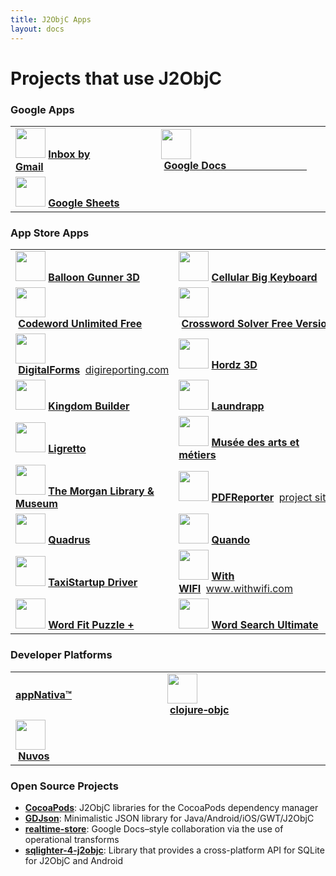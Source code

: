 ```yaml
---
title: J2ObjC Apps
layout: docs
---
```


# Projects that use J2ObjC

### Google Apps

<table>
 <tr><td>
 <img src="http://a4.mzstatic.com/us/r30/Purple1/v4/b3/6f/cc/b36fcc3e-9f18-4f2a-d8a1-34e006f03ea2/mzl.xgotgpmb.175x175-75.jpg" width="48" height="48">&nbsp;<b><a href="https://itunes.apple.com/app/id905060486">Inbox by Gmail</a></b>&nbsp;&nbsp;&nbsp;&nbsp;&nbsp;&nbsp;&nbsp;&nbsp;&nbsp;&nbsp;&nbsp;&nbsp;&nbsp;&nbsp;&nbsp;&nbsp;&nbsp;&nbsp;&nbsp;&nbsp;&nbsp;&nbsp;&nbsp;&nbsp;&nbsp;&nbsp;&nbsp;
 </td><td>
 <img src="http://a3.mzstatic.com/us/r30/Purple3/v4/f3/09/1c/f3091c01-8cbc-b0cc-8784-21161b2ae95b/icon175x175.png" width="48" height="48">&nbsp;<b><a href="https://itunes.apple.com/us/app/google-docs/id842842640?mt=8">Google&nbsp;Docs&nbsp;&nbsp;&nbsp;&nbsp;&nbsp;&nbsp;&nbsp;&nbsp;&nbsp;&nbsp;&nbsp;&nbsp;&nbsp;&nbsp;&nbsp;&nbsp;&nbsp;&nbsp;&nbsp;&nbsp;&nbsp;&nbsp;&nbsp;&nbsp;&nbsp;&nbsp;&nbsp;&nbsp;&nbsp;&nbsp;</a></b>
 </td></tr>
 <tr><td>
 <img src="http://a2.mzstatic.com/us/r30/Purple3/v4/e4/ef/17/e4ef1745-23bb-3090-2260-50287aefa0f0/mzl.vxjekxvy.175x175-75.jpg" width="48" height="48">&nbsp;<b><a href="https://itunes.apple.com/us/app/google-sheets/id842849113?mt=8">Google&nbsp;Sheets</a></b>
 </td></tr>
</table>

### App Store Apps

<table>
 <tr><td>
 <img src="http://a3.mzstatic.com/us/r1000/119/Purple2/v4/27/92/31/27923129-fc90-2cb9-ae52-f588bc2404eb/mzl.vvbluzab.175x175-75.jpg" width="48" height="48">&nbsp;<b><a href="https://itunes.apple.com/us/app/balloon-gunner-3d/id650873188?ls=1&mt=8">Balloon&nbsp;Gunner&nbsp;3D</a></b>
 </td><td>
 <img src="http://a4.mzstatic.com/us/r30/Purple5/v4/84/94/59/84945968-3c52-a8f1-fb77-510367c8e10b/icon175x175.jpeg" width="48" height="48">&nbsp;<b><a href="https://itunes.apple.com/cn/app/cellular-big-keyboard/id937316998?l=en&mt=8">Cellular&nbsp;Big&nbsp;Keyboard</a></b>
 </td></tr>

 <tr><td>
 <img src="http://a2.mzstatic.com/us/r30/Purple2/v4/9e/bb/a1/9ebba197-cd87-dd93-0376-378a5a9947ba/mzl.hruczvda.175x175-75.jpg" width="48" height="48">&nbsp;<b><a href="https://itunes.apple.com/us/app/codeword-unlimited-free/id643961117?mt=8">Codeword&nbsp;Unlimited&nbsp;Free</a></b>
 </td><td>
 <img src="http://a3.mzstatic.com/us/r30/Purple6/v4/af/a4/ab/afa4ab14-fbca-6c0e-4c3b-d984b4730214/mzl.oqjfevxa.175x175-75.jpg" width="48" height="48">&nbsp;<b><a href="https://itunes.apple.com/us/app/crossword-solver-free-version/id668459828?ls=1&mt=8">Crossword&nbsp;Solver&nbsp;Free&nbsp;Version</a></b>
 </td></tr>

 <tr><td>
 <img src="http://a3.mzstatic.com/us/r30/Purple/v4/69/57/0e/69570e6b-b7a4-3a23-5101-df348c2655e7/mzl.fqjzdfib.175x175-75.jpg" width="48" height="48">&nbsp;<b><a href="https://itunes.apple.com/us/app/digital-forms-and-reports/id731851192?ls=1&mt=8">DigitalForms</a></b>&nbsp;&nbsp;<a href="http://digireporting.com">digireporting.com</a>
 </td><td>
 <img src="http://a1.mzstatic.com/us/r30/Purple/v4/66/ef/5b/66ef5bdc-7d87-ab6d-46ee-7f58df0fb72d/mzl.hffwosrc.175x175-75.jpg" width="48" height="48">&nbsp;<b><a href="https://itunes.apple.com/gb/app/hordz-3d/id672852382">Hordz&nbsp;3D</a></b>
 </td></tr>

 <tr><td>
 <img src="http://a3.mzstatic.com/us/r1000/067/Purple2/v4/28/02/bc/2802bc4e-02ec-2031-cb1f-bcbe353d1f6f/mzl.mkxwwpcj.175x175-75.jpg" width="48" height="48">&nbsp;<b><a href="https://itunes.apple.com/us/app/kingdom-builder/id581197776?l=de&ls=1&mt=8">Kingdom&nbsp;Builder</a></b> 
 </td><td>
 <img src="http://a2.mzstatic.com/us/r30/Purple3/v4/95/54/87/95548735-2447-d15c-31db-070101ab90e2/icon175x175.jpeg" width="48" height="48">&nbsp;<b><a href="https://itunes.apple.com/app/gb/id911852463?mt=8">Laundrapp</a></b>
 </td></tr>

 <tr><td>
 <img src="http://a1.mzstatic.com/us/r1000/060/Purple/v4/c2/b4/0d/c2b40dbf-2c34-8994-d86b-9556b1c5595a/mzl.aaxqdidd.175x175-75.jpg" width="48" height="48">&nbsp;<b><a href="https://itunes.apple.com/us/app/ligretto/id627380827?mt=8">Ligretto</a></b>
 </td><td>
 <img src="http://a2.mzstatic.com/eu/r30/Purple7/v4/b9/3d/e3/b93de35d-304e-0b4c-8b89-e4c36405f10c/icon175x175.png" width="48" height="48">&nbsp;<b><a href="https://itunes.apple.com/gb/app/musee-des-arts-et-metiers/id1005605794?mt=8">Mus&eacute;e des arts et m&eacute;tiers</a></b> 
 </td></tr>

 <tr><td>
 <img src="http://a3.mzstatic.com/eu/r30/Purple1/v4/f3/87/7a/f3877a6a-42e8-7d7f-9fc9-e1519f873675/icon175x175.png" width="48" height="48">&nbsp;<b><a href="https://itunes.apple.com/gb/app/the-morgan-library-museum/id997116053?mt=8">The Morgan Library &amp; Museum</a></b> 
 </td><td>
 <img src="http://a422.phobos.apple.com/us/r30/Purple6/v4/c0/06/8b/c0068b8e-d46d-5f3a-cc64-6e7fdb5997cb/mzl.frkibrzy.png" width="48" height="48">&nbsp;<b><a href="https://itunes.apple.com/us/app/pdfreporter/id731936309?mt=8&ign-mpt=uo%3D4">PDFReporter</a></b>&nbsp;&nbsp;<a href="http://sourceforge.net/projects/pdfreporter/">project site</a>
 </td></tr>

 <tr><td>
 <img src="http://a4.mzstatic.com/us/r30/Purple/v4/66/be/c9/66bec9a8-fd60-5c07-876c-a8e4acbd3029/mzl.nzvhdrln.175x175-75.jpg" width="48" height="48">&nbsp;<b><a href="https://itunes.apple.com/app/quadrus/id773251281?mt=8">Quadrus</a></b>
 </td><td>
 <img src="http://a1.mzstatic.com/us/r30/Purple5/v4/b7/79/4a/b7794ae4-cbd2-59ad-57a0-fd2783ceeec9/icon175x175.png" width="48" height="48">&nbsp;<b><a href="https://itunes.apple.com/us/app/id921359196">Quando</a></b>
 </td></tr>

 <tr><td>
 <img src="http://a4.mzstatic.com/us/r30/Purple4/v4/a9/e6/ea/a9e6ea42-da69-67e3-50d6-18292e635b79/mzl.mjvsdtme.175x175-75.jpg" width="48" height="48">&nbsp;<b><a href="https://itunes.apple.com/us/app/taxistartup-driver/id789688951">TaxiStartup&nbsp;Driver</a></b>
 </td><td>
 <img src="http://info.motionext.com/content/data/2014/08/logo_48x48.png" width="48" height="48">&nbsp;<b><a href="https://itunes.apple.com/us/app/with-wifi/id741277613?ls=1&mt=8">With WIFI</a></b>&nbsp;&nbsp;<a href="http://www.withwifi.com/">www.withwifi.com</a>
 </td></tr>

 <tr><td>
 <img src="http://a3.mzstatic.com/us/r30/Purple4/v4/67/3d/d7/673dd723-6b4b-48ec-66cf-da040d1be1c5/mzl.wfodjglz.175x175-75.jpg" width="48" height="48">&nbsp;<b><a href="https://itunes.apple.com/us/app/word-fit-puzzle-+/id678426772?mt=8">Word&nbsp;Fit&nbsp;Puzzle&nbsp;+</a></b>
 </td><td>
 <img src="http://a1.mzstatic.com/us/r30/Purple2/v4/22/1f/f2/221ff26d-4630-71f6-9457-b448b30492d7/mzl.aptusiqe.175x175-75.jpg" width="48" height="48">&nbsp;<b><a href="https://itunes.apple.com/us/app/word-search-ultimate/id643964085?mt=8">Word&nbsp;Search&nbsp;Ultimate</a></b>
 </td></tr>
</table>

### Developer Platforms

<table>
 <tr><td>
 <b><a href="http://www.appnativa.com/">appNativa™</a></b>
 </td><td>
 <img src="https://github.global.ssl.fastly.net/images/modules/logos_page/GitHub-Mark.png" width="48" height="48">&nbsp;<b><a href="https://github.com/galdolber/clojure-objc">clojure&#x2011;objc</a></b>&nbsp;&nbsp;&nbsp;&nbsp;&nbsp;&nbsp;&nbsp;&nbsp;&nbsp;&nbsp;&nbsp;&nbsp;&nbsp;&nbsp;&nbsp;&nbsp;&nbsp;&nbsp;&nbsp;&nbsp;&nbsp;&nbsp;&nbsp;&nbsp;&nbsp;&nbsp;&nbsp;&nbsp;&nbsp;&nbsp;&nbsp;&nbsp;&nbsp;&nbsp;
 </td></tr>
 <tr><td>
 <img src="http://www.nuvos.com/img/nuvos-logo.png" width="48" height="48">&nbsp;<b><a href="http://www.nuvos.com">Nuvos</a></b>&nbsp;&nbsp;&nbsp;&nbsp;&nbsp;&nbsp;&nbsp;&nbsp;&nbsp;&nbsp;&nbsp;&nbsp;&nbsp;&nbsp;&nbsp;&nbsp;&nbsp;&nbsp;&nbsp;&nbsp;&nbsp;&nbsp;&nbsp;&nbsp;&nbsp;&nbsp;&nbsp;&nbsp;&nbsp;&nbsp;&nbsp;&nbsp;&nbsp;&nbsp;&nbsp;&nbsp;&nbsp;&nbsp;&nbsp;&nbsp;
 </td></tr>
</table>

### Open Source Projects

- **[CocoaPods](http://cocoapods.org/?q=j2objc)**: J2ObjC libraries for the CocoaPods dependency manager
- **[GDJson](https://github.com/goodow/realtime-json)**: Minimalistic JSON library for Java/Android/iOS/GWT/J2ObjC
- **[realtime-store](https://github.com/goodow/realtime-store)**: Google Docs–style collaboration via the use of operational transforms
- **[sqlighter-4-j2objc](https://github.com/vals-productions/sqlighter)**: Library that provides a cross-platform API for SQLite for J2ObjC and Android
